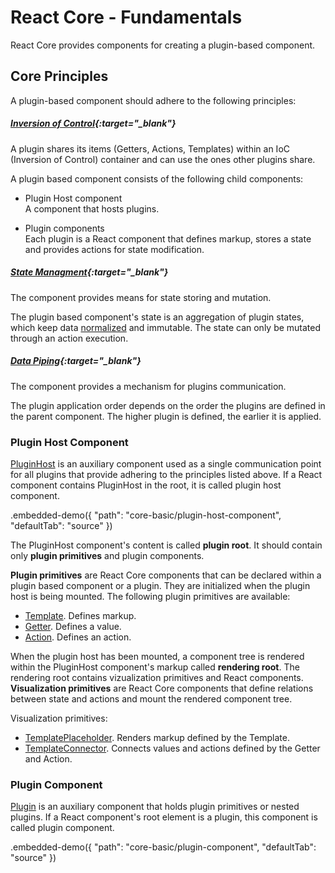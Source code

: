 # React Core - Fundamentals

React Core provides components for creating a plugin-based component.

## Core Principles

A plugin-based component should adhere to the following principles:

##### [Inversion of Control](https://en.wikipedia.org/wiki/Inversion_of_control){:target="_blank"}
 
A plugin shares its items (Getters, Actions, Templates) within an IoC (Inversion of Control) container and can use the ones other plugins share.
 
A plugin based component consists of the following child components:

- Plugin Host component  
 A component that hosts plugins.

- Plugin components  
 Each plugin is a React component that defines markup, stores a state and provides actions for state modification.

##### [State Managment](https://en.wikipedia.org/wiki/State_management){:target="_blank"}

The component provides means for state storing and mutation.

The plugin based component's state is an aggregation of plugin states, which keep data [normalized](http://redux.js.org/docs/recipes/reducers/NormalizingStateShape.html) and immutable. The state can only be mutated through an action execution.

##### [Data Piping](https://en.wikipedia.org/wiki/Pipeline_(computing)){:target="_blank"}

The component provides a mechanism for plugins communication.
 
The plugin application order depends on the order the plugins are defined in the parent component. The higher plugin is defined, the earlier it is applied.

### Plugin Host Component

[PluginHost](../reference/plugin-host.md) is an auxiliary component used as a single communication point for all plugins that provide adhering to the principles listed above. If a React component contains PluginHost in the root, it is called plugin host component.

.embedded-demo({ "path": "core-basic/plugin-host-component", "defaultTab": "source" })

The PluginHost component's content is called **plugin root**. It should contain only **plugin primitives** and plugin components.

**Plugin primitives** are React Core components that can be declared within a plugin based component or a plugin. They are initialized when the plugin host is being mounted. The following plugin primitives are available:

- [Template](../reference/template.md). Defines markup.
- [Getter](../reference/getter.md). Defines a value.
- [Action](../reference/action.md). Defines an action.

When the plugin host has been mounted, a component tree is rendered within the PluginHost component's markup called **rendering root**. The rendering root contains vizualization primitives and React components. **Visualization primitives** are React Core components that define relations between state and actions and mount the rendered component tree.

Visualization primitives:

- [TemplatePlaceholder](../reference/template-placeholder.md). Renders markup defined by the Template.
- [TemplateConnector](../reference/template-connector.md). Connects values and actions defined by the Getter and Action.

### Plugin Component

[Plugin](../reference/plugin.md) is an auxiliary component that holds plugin primitives or nested plugins. If a React component's root element is a plugin, this component is called plugin component.

.embedded-demo({ "path": "core-basic/plugin-component", "defaultTab": "source" })
